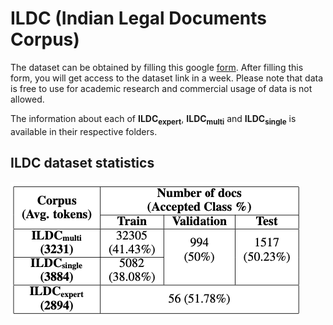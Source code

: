 # ILDC (Indian Legal Documents Corpus)

The dataset can be obtained by filling this google [form](https://forms.gle/psRcqPqbTaynRu6u5). After filling this form, you will get access to the dataset link in a week. Please note that data is free to use for academic research and commercial usage of data is not allowed. 

The information about each of **ILDC<sub>expert</sub>**, **ILDC<sub>multi</sub>** and **ILDC<sub>single</sub>** is available in their respective folders.

## ILDC dataset statistics

![statistics](images/stats.png "statistics")

